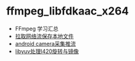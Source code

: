 # ffmpeg_libfdkaac_x264
* FFmpeg 学习汇总
* [拉取网络流保存本地文件](https://github.com/javandoc/ffmpeg_libfdkaac_x264/blob/master/NativeApp/app/src/main/cpp/jni_pull_stream.cpp)
* [android camera采集推流](https://github.com/javandoc/ffmpeg_libfdkaac_x264/blob/master/NativeApp/app/src/main/cpp/h264encodeandpush.cpp)
* [libyuv处理I420旋转与镜像](https://github.com/javandoc/ffmpeg_libfdkaac_x264/blob/master/resource/libyuv处理I420旋转与镜像.md)